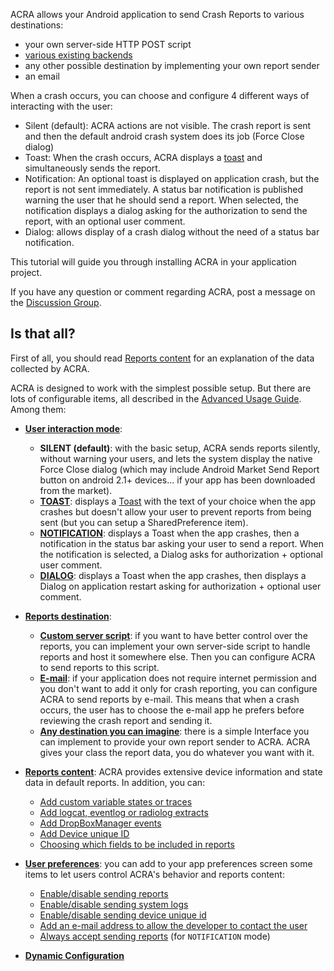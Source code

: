 ACRA allows your Android application to send Crash Reports to various destinations:

  * your own server-side HTTP POST script
  * [various existing backends](Backends)
  * any other possible destination by implementing your own report sender
  * an email

When a crash occurs, you can choose and configure 4 different ways of interacting with the user:

  * Silent (default): ACRA actions are not visible. The crash report is sent and then the default android crash system does its job (Force Close dialog)
  * Toast: When the crash occurs, ACRA displays a [toast](http://developer.android.com/intl/fr/guide/topics/ui/notifiers/toasts.html) and simultaneously sends the report.
  * Notification: An optional toast is displayed on application crash, but the report is not sent immediately. A status bar notification is published warning the user that he should send a report. When selected, the notification displays a dialog asking for the authorization to send the report, with an optional user comment.
  * Dialog: allows display of a crash dialog without the need of a status bar notification. 

This tutorial will guide you through installing ACRA in your application project.

If you have any question or comment regarding ACRA, post a message on the [Discussion Group](http://groups.google.com/group/acra-discuss).

## Is that all?

First of all, you should read [Reports content](AdvancedUsage#reports-content) for an explanation of the data collected
by ACRA.

ACRA is designed to work with the simplest possible setup. But there are lots of configurable items, all described in
the [Advanced Usage Guide](AdvancedUsage). Among them:

  * **[User interaction mode](AdvancedUsage#user-interaction)**:
    * **SILENT (default)**: with the basic setup, ACRA sends reports silently, without warning your users, and lets the system display the native Force Close dialog (which may include Android Market Send Report button on android 2.1+ devices... if your app has been downloaded from the market).
    * **[TOAST](AdvancedUsage#toast-notification)**: displays a [Toast](http://developer.android.com/intl/fr/reference/android/widget/Toast.html) with the text of your choice when the app crashes but doesn't allow your user to prevent reports from being sent (but you can setup a SharedPreference item).
    * **[NOTIFICATION](AdvancedUsage#status-bar-notification )**: displays a Toast when the app crashes, then a notification in the status bar asking your user to send a report. When the notification is selected, a Dialog asks for authorization + optional user comment.
    * **[DIALOG](AdvancedUsage#dialog )**: displays a Toast when the app crashes, then displays a Dialog on application restart asking for authorization + optional user comment.

  * **[Reports destination](AdvancedUsage#reports-destination)**:
    * **[Custom server script](AdvancedUsage#sending-reports_to_your_own_self-hosted_script)**: if you want to have better control over the reports, you can implement your own server-side script to handle reports and host it somewhere else. Then you can configure ACRA to send reports to this script.
    * **[E-mail](AdvancedUsage#sending-reports-by-email)**: if your application does not require internet permission and you don't want to add it only for crash reporting, you can configure ACRA to send reports by e-mail. This means that when a crash occurs, the user has to choose the e-mail app he prefers before reviewing the crash report and sending it.
    * **[Any destination you can imagine](AdvancedUsage#implementing-your-own-sender)**: there is a simple Interface you can implement to provide your own report sender to ACRA. ACRA gives your class the report data, you do whatever you want with it.

  * **[Reports content](AdvancedUsage#reports-content)**: ACRA provides extensive device information and state data in default reports. In addition, you can:
    * [Add custom variable states or traces](AdvancedUsage#adding-your-own-variables-content-or-traces-in-crash-reports)
    * [Add logcat, eventlog or radiolog extracts](AdvancedUsage#adding-logcat-eventlog-or-radiolog-extracts-to-reports)
    * [Add DropBoxManager events](AdvancedUsage#adding-dropboxmanager-events-to-your-reports)
    * [Add Device unique ID](AdvancedUsage#adding-the-device-unique-id-to-your-reports)
    * [Choosing which fields to be included in reports](AdvancedUsage#choosing-which-fields-to-be-included-in-reports)

  * **[User preferences](AdvancedUsage#letting-your-users-control-acra)**: you can add to your app preferences screen some items to let users control ACRA's behavior and reports content:
    * [Enable/disable sending reports](AdvancedUsage#enabledisable-acra)
    * [Enable/disable sending system logs](AdvancedUsage#enabledisable-system-logs)
    * [Enable/disable sending device unique id](AdvancedUsage#enabledisable-including-deviceid)
    * [Add an e-mail address to allow the developer to contact the user](AdvancedUsage#set-an-email-address-to-be-added-to-reports)
    * [Always accept sending reports](AdvancedUsage#enabledisable-auto-accept-reports) (for `NOTIFICATION` mode)

  * **[Dynamic Configuration](AdvancedUsage#dynamic-configuration)**